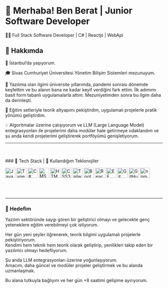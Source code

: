 # 👋 Merhaba! Ben Berat | Junior Software Developer

🧑‍💻 Full Stack Software Developer | C# | Reactjs | WebApi

## 🌟 Hakkımda

📍  İstanbul’da yaşıyorum. 

🎓 Sivas Cumhuriyet Üniversitesi Yönetim Bilişim Sistemleri mezunuyum.  

🌱 Yazılıma olan ilgimi üniversite yıllarımda, pandemi sonrası dönemde keşfettim ve bu alanın bana ne kadar keyif verdiğini fark ettim. İlk adımımı basit form tabanlı uygulamalarla attım. Mezuniyetimden sonra bu ilgim daha da derinleşti.  

🏫 Eğitim setleriyle teorik altyapımı pekiştirdim, uygulamalı projelerle pratik yönümü geliştirdim.

💡 Algoritmalar üzerine çalışıyorum ve LLM (Large Language Model) entegrasyonları ile projelerimi daha modüler hale getirmeye odaklandım ve şu anda kendi projelerimi geliştirerek portföyümü genişletiyorum. 



------

<br>



</br>
### 🚀 Tech Stack | 🚀 Kullandığım Teklonojiler

<p>
  <!-- Programlama Dilleri -->
  <img src="https://cdn.simpleicons.org/javascript" width="32" height="32" alt="JavaScript" />
  <img src="https://cdn.simpleicons.org/typescript" width="32" height="32" alt="TypeScript" />
  <img src="https://cdn.jsdelivr.net/gh/devicons/devicon/icons/csharp/csharp-original.svg" width="32" height="32" alt="C#" />
  <img src="https://cdn.jsdelivr.net/gh/devicons/devicon/icons/microsoftsqlserver/microsoftsqlserver-original.svg" alt="MSSQL" width="32" height="32" />
  <img src="https://cdn.simpleicons.org/html5" width="32" height="32" alt="HTML5" />
  <img src="https://cdn.simpleicons.org/css3" width="32" height="32" alt="CSS3" />

  <!-- Frameworkler -->
  <img src="https://cdn.simpleicons.org/tailwindcss" width="32" height="32" alt="Tailwind CSS" />
  <img src="https://cdn.simpleicons.org/bootstrap" width="32" height="32" alt="Bootstrap" />
  <img src="https://cdn.simpleicons.org/react" width="32" height="32" alt="React" />
  <img src="https://cdn.simpleicons.org/dotnet" width="32" height="32" alt="EF Core (.NET)" />

  <!-- Versiyon Kontrol ve Paket Yöneticisi -->
  <img src="https://cdn.simpleicons.org/git" width="32" height="32" alt="Git" />
  <img src="https://img.icons8.com/fluency/48/000000/github.png" alt="GitHub Gradient" width="32" height="32"/>
  <img src="https://cdn.simpleicons.org/npm" width="32" height="32" alt="npm" />

</p>
<br>



</br>

------


### 🎯 Hedefim

Yazılım sektöründe saygı gören bir geliştirici olmayı ve gelecekte genç yeteneklere eğitim verebilmeyi çok istiyorum.

Her gün yeni şeyler öğrenerek, teorik bilgimi uygulamalı projelerle pekiştiriyorum.  
Kendimi hem teknik hem teorik olarak geliştirip, yenilikleri takip eden bir yazılımcı olmayı hedefliyorum.

Şu anda LLM entegrasyonları üzerine yoğunlaşıyorum.  
Amacım, daha güncel ve modüler projeler geliştirmek ve bu alanda uzmanlaşmak.

Bu alana tutkuyla bağlıyım ve her gün +8 saatimi gelişime ayırıyorum.
